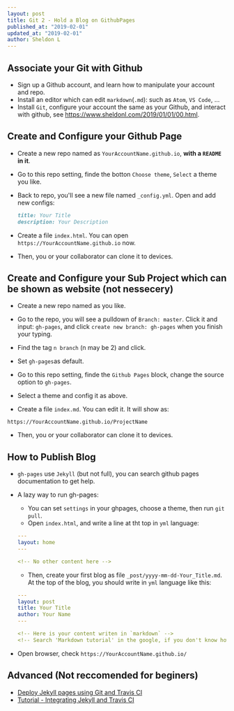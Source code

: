 ```yaml
---
layout: post
title: Git 2 - Hold a Blog on GithubPages
published_at: "2019-02-01"
updated_at: "2019-02-01"
author: Sheldon L
---
```


## Associate your Git with Github

- Sign up a Github account, and learn how to manipulate your account and repo.
- Install an editor which can edit `markdown`(`.md`): such as `Atom`, `VS Code`, ...
- Install `Git`, configure your account the same as your Github, and interact with github, see <https://www.sheldonl.com/2019/01/01/00.html>.

## Create and Configure your Github Page

- Create a new repo named as `YourAccountName.github.io`, **with a `README` in it**.

- Go to this repo setting, finde the botton `Choose theme`, `Select` a theme you like.

- Back to repo, you'll see a new file named `_config.yml`. Open and add new configs:

  ```markdown
  title: Your Title
  description: Your Description
  ```

- Create a file `index.html`. You can open `https://YourAccountName.github.io` now.

- Then, you or your collaborator can clone it to devices.

## Create and Configure your Sub Project which can be shown as website (not nessecery)

- Create a new repo named as you like.

- Go to the repo, you will see a pulldown of `Branch: master`. Click it and input: `gh-pages`, and click `create new branch: gh-pages` when you finish your typing.

- Find the tag `n branch` (n may be 2) and click.

- Set `gh-pages`as default.

- Go to this repo setting, finde the `Github Pages` block, change the source option to `gh-pages`.

- Select a theme and config it as above.

- Create a file `index.md`. You can edit it. It will show as:

`
https://YourAccountName.github.io/ProjectName
`

- Then, you or your collaborator can clone it to devices.

## How to Publish Blog

- `gh-pages` use `Jekyll` (but not full), you can search github pages documentation to get help.

- A lazy way to run gh-pages:

  - You can set `settings` in your ghpages, choose a theme, then run `git pull`.
  - Open `index.html`, and write a line at tht top in `yml` language:

  ```yml
  ---
  layout: home
  ---

  <!-- No other content here -->
  ```

  - Then, create your first blog as file `_post/yyyy-mm-dd-Your_Title.md`. At the top of the blog, you should write in `yml` language like this:

  ```yml
  ---
  layout: post
  title: Your Title
  author: Your Name
  ---

  <!-- Here is your content writen in `markdown` -->
  <!-- Search 'Markdown tutorial' in the google, if you don't know how to write markdown -->
  ```

- Open browser, check `https://YourAccountName.github.io/`

## Advanced (Not reccomended for beginers)

- [Deploy Jekyll pages using Git and Travis CI](https://github.com/felixrieseberg/travis-jekyll-git)
- [Tutorial - Integrating Jekyll and Travis CI](https://tonyzhangnd.github.io/2018/06/Integrating-Jekyll-and-Travis-CI.html)
